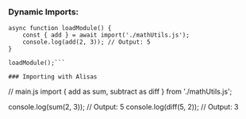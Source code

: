 ### Dynamic Imports:
```// main.js
async function loadModule() {
    const { add } = await import('./mathUtils.js');
    console.log(add(2, 3)); // Output: 5
}

loadModule();```

### Importing with Alisas
```
// main.js
import { add as sum, subtract as diff } from './mathUtils.js';

console.log(sum(2, 3)); // Output: 5
console.log(diff(5, 2)); // Output: 3
```